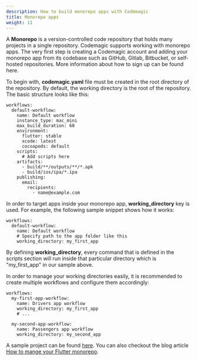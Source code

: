 ```yaml
---
description: How to build monorepo apps with Codemagic
title: Monorepo apps
weight: 11
---
```


A **Monorepo** is a version-controlled code repository that holds many projects in a single repository. Codemagic supports working with monorepo apps. The very first step is creating a Codemagic account and adding your monorepo app from its codebase such as GitHub, Gitlab, Bitbucket, or self-hosted repositories. More information about how to sign up can be found here.

To begin with, **codemagic.yaml** file must be created in the root directory of the repository. By default, the working directory is the root of the repository. The basic structure looks like this:

```
workflows:
  default-workflow:
    name: Default workflow
    instance_type: mac_mini
    max_build_duration: 60
    environment:
      flutter: stable
      xcode: latest
      cocoapods: default
    scripts:
      # Add scripts here
    artifacts:
      - build/**/outputs/**/*.apk
      - build/ios/ipa/*.ipa
    publishing:
      email:
        recipients:
          - name@example.com
```

In order to target apps inside your monorepo app, **working_directory** key is used. For example, the following sample snippet shows how it works:

```
workflows:
  default-workflow:
    name: Default workflow
    # Specify path to the app folder like this
    working_directory: my_first_app
```

By defining **working_directory**, every command that is defined in the scripts section will run inside that particular directory which is "my_first_app" in our sample above.

In order to manage your working directories easily, it is recommended to create multiple workflows and configure them accordingly:

```
workflows:
  my-first-app-workflow:
    name: Drivers app workflow
    working_directory: my_first_app
    # ...

  my-second-app-workflow:
    name: Passengers app workflow
    working_directory: my_second_app
```

A sample project can be found [here](https://github.com/codemagic-ci-cd/codemagic-sample-projects/blob/main/codemagic.yaml). You can also checkout the blog article [How to mange your Flutter monorepo](https://blog.codemagic.io/flutter-monorepos/).
